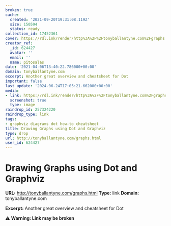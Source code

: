 ```yaml
---
broken: true
cache:
  created: '2021-09-20T19:31:08.119Z'
  size: 150594
  status: ready
collection_id: 17452361
cover: https://rdl.ink/render/http%3A%2F%2Ftonyballantyne.com%2Fgraphs.html
creator_ref:
  _id: 624427
  avatar: ''
  email: ''
  name: pitosalas
date: '2021-04-06T13:40:22.786000+00:00'
domain: tonyballantyne.com
excerpt: Another great overview and cheatsheet for Dot
important: false
last_update: '2024-06-24T17:05:21.662000+00:00'
media:
- link: https://rdl.ink/render/http%3A%2F%2Ftonyballantyne.com%2Fgraphs.html
  screenshot: true
  type: image
raindrop_id: 257324220
raindrop_type: link
tags:
- graphviz diagrams dot how-to cheatsheet
title: Drawing Graphs using Dot and Graphviz
type: drop
url: http://tonyballantyne.com/graphs.html
user_id: 624427
---
```


# Drawing Graphs using Dot and Graphviz

**URL:** http://tonyballantyne.com/graphs.html
**Type:** link
**Domain:** tonyballantyne.com

**Excerpt:** Another great overview and cheatsheet for Dot

⚠️ **Warning: Link may be broken**
